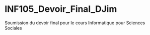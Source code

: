 # INF105_Devoir_Final_DJim
Soumission du devoir final pour le cours Informatique pour Sciences Sociales
